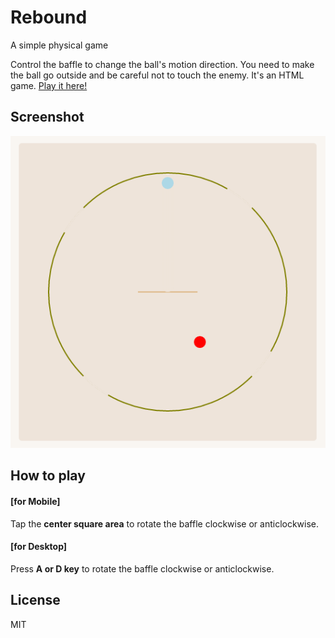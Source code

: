 # Rebound
  A simple physical game

  Control the baffle to change the ball's motion direction. You need to make the ball go outside and be careful not to touch the enemy.
  It's an HTML game. <a href="https://enzeberg.github.io/rebound">Play it here!</a>

## Screenshot
<img src="./images/screenshot.png">

## How to play
#### [for Mobile]
Tap the <strong>center square area</strong> to rotate the baffle clockwise or anticlockwise.
#### [for Desktop]
Press <strong>A or D key</strong> to rotate the baffle clockwise or anticlockwise.

## License
  MIT

